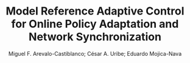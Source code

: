 ---
paperId: 5
author: Miguel F. Arevalo-Castiblanco; César A. Uribe; Eduardo Mojica-Nava
title: Model Reference Adaptive Control for Online Policy Adaptation and Network Synchronization
pdf: paper_05.pdf
poster: 
pitch: 
type: Oral
topic: RL
category: Extended Abstract
link: --
conference: icml
year: 2021
tags: icml-2021
---